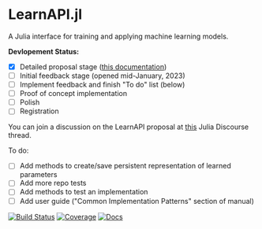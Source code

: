 # LearnAPI.jl

A Julia interface for training and applying machine learning models. 


**Devlopement Status:**

- [X] Detailed proposal stage ([this
      documentation](https://juliaai.github.io/LearnAPI.jl/dev/))
- [ ] Initial feedback stage (opened mid-January, 2023)
- [ ] Implement feedback and finish "To do" list (below)
- [ ] Proof of concept implementation
- [ ] Polish
- [ ] Registration

You can join a discussion on the LearnAPI proposal at [this](https://discourse.julialang.org/t/ann-learnapi-jl-proposal-for-a-basement-level-machine-learning-api/93048) Julia Discourse thread.

To do:

- [ ] Add methods to create/save persistent representation of learned parameters
- [ ] Add more repo tests
- [ ] Add methods to test an implementation
- [ ] Add user guide ("Common Implementation Patterns" section of manual)

[![Build Status](https://github.com/JuliaAI/LearnAPI.jl/workflows/CI/badge.svg)](https://github.com/JuliaAI/LearnAPI.jl/actions)
[![Coverage](https://codecov.io/gh/JuliaAI/LearnAPI.jl/branch/master/graph/badge.svg)](https://codecov.io/github/JuliaAI/LearnAPI.jl?branch=master)
[![Docs](https://img.shields.io/badge/docs-dev-blue.svg)](https://juliaai.github.io/LearnAPI.jl/dev/)

